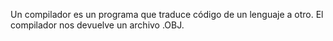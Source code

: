 Un compilador es un programa que traduce código de un lenguaje a otro. El compilador nos devuelve
un archivo .OBJ.